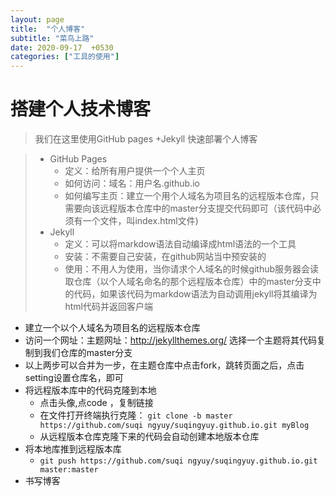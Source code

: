 ```yaml
---
layout: page
title:  "个人博客"
subtitle: "菜鸟上路"
date: 2020-09-17  +0530   
categories: ["工具的使用"]
---
```


# 搭建个人技术博客

> 我们在这里使用GitHub pages +Jekyll 快速部署个人博客

> - GitHub Pages
>     - 定义：给所有用户提供一个个人主页
>     - 如何访问：域名：用户名.github.io
>     - 如何编写主页：建立一个用个人域名为项目名的远程版本仓库，只需要向该远程版本仓库中的master分支提交代码即可（该代码中必须有一个文件，叫index.html文件)
> - Jekyll
>     - 定义：可以将markdow语法自动编译成html语法的一个工具
>     - 安装：不需要自己安装，在github网站当中预安装的
>     - 使用：不用人为使用，当你请求个人域名的时候github服务器会读取仓库（以个人域名命名的那个远程版本仓库）中的master分支中的代码，如果该代码为markdow语法为自动调用jekyll将其编译为html代码并返回客户端

- 建立一个以个人域名为项目名的远程版本仓库
- 访问一个网址：主题网址：http://jekyllthemes.org/ 选择一个主题将其代码复制到我们仓库的master分支
- 以上两步可以合并为一步，在主题仓库中点击fork，跳转页面之后，点击setting设置仓库名，即可
-   将远程版本库中的代码克隆到本地
    -   点击头像,点code ，复制链接
    -   在文件打开终端执行克隆： `git clone -b master https://github.com/suqi
ngyuy/suqingyuy.github.io.git myBlog`
    - 从远程版本仓库克隆下来的代码会自动创建本地版本仓库
- 将本地库推到远程版本库
    - `git push https://github.com/suqi
ngyuy/suqingyuy.github.io.git master:master
    `
- 书写博客
